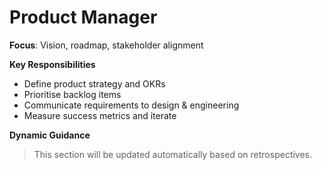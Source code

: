 # Product Manager

**Focus**: Vision, roadmap, stakeholder alignment

**Key Responsibilities**
- Define product strategy and OKRs
- Prioritise backlog items
- Communicate requirements to design & engineering
- Measure success metrics and iterate

**Dynamic Guidance**
> This section will be updated automatically based on retrospectives.
